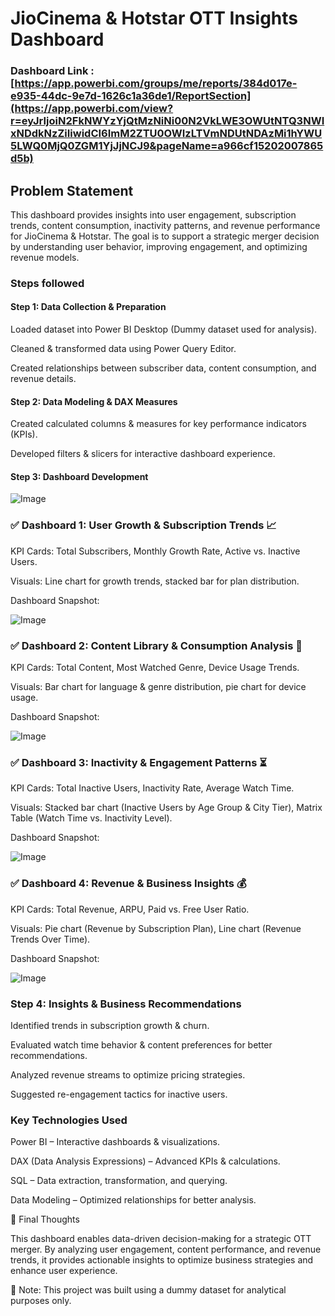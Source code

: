 
# JioCinema & Hotstar OTT Insights Dashboard

### Dashboard Link : [https://app.powerbi.com/groups/me/reports/384d017e-e935-44dc-9e7d-1626c1a36de1/ReportSection](https://app.powerbi.com/view?r=eyJrIjoiN2FkNWYzYjQtMzNiNi00N2VkLWE3OWUtNTQ3NWIxNDdkNzZiIiwidCI6ImM2ZTU0OWIzLTVmNDUtNDAzMi1hYWU5LWQ0MjQ0ZGM1YjJjNCJ9&pageName=a966cf15202007865d5b)

## Problem Statement

This dashboard provides insights into user engagement, subscription trends, content consumption, inactivity patterns, and revenue performance for JioCinema & Hotstar. The goal is to support a strategic merger decision by understanding user behavior, improving engagement, and optimizing revenue models.

### Steps followed 

#### Step 1: Data Collection & Preparation

Loaded dataset into Power BI Desktop (Dummy dataset used for analysis).

Cleaned & transformed data using Power Query Editor.

Created relationships between subscriber data, content consumption, and revenue details.


#### Step 2: Data Modeling & DAX Measures

Created calculated columns & measures for key performance indicators (KPIs).

Developed filters & slicers for interactive dashboard experience.

#### Step 3: Dashboard Development

![Image](https://github.com/user-attachments/assets/6352e85c-b38e-4b2c-8814-3b489e631bab)

### ✅ Dashboard 1: User Growth & Subscription Trends 📈

KPI Cards: Total Subscribers, Monthly Growth Rate, Active vs. Inactive Users.

Visuals: Line chart for growth trends, stacked bar for plan distribution.

Dashboard Snapshot:

![Image](https://github.com/user-attachments/assets/91760a47-43e1-4db0-8871-bcba5c946878)

### ✅ Dashboard 2: Content Library & Consumption Analysis 🎥

KPI Cards: Total Content, Most Watched Genre, Device Usage Trends.

Visuals: Bar chart for language & genre distribution, pie chart for device usage.

Dashboard Snapshot:

![Image](https://github.com/user-attachments/assets/afae460b-58f8-4f86-ad16-3794f2e4f613)

### ✅ Dashboard 3: Inactivity & Engagement Patterns ⏳

KPI Cards: Total Inactive Users, Inactivity Rate, Average Watch Time.

Visuals: Stacked bar chart (Inactive Users by Age Group & City Tier), Matrix Table (Watch Time vs. Inactivity Level).

Dashboard Snapshot:

![Image](https://github.com/user-attachments/assets/68a9d7b0-ece5-42ab-9ead-075d43015a24)

### ✅ Dashboard 4: Revenue & Business Insights 💰

KPI Cards: Total Revenue, ARPU, Paid vs. Free User Ratio.

Visuals: Pie chart (Revenue by Subscription Plan), Line chart (Revenue Trends Over Time).

Dashboard Snapshot:

![Image](https://github.com/user-attachments/assets/10b9e7e3-3872-426b-8140-03ccf3a65c4b)

### Step 4: Insights & Business Recommendations

Identified trends in subscription growth & churn.

Evaluated watch time behavior & content preferences for better recommendations.

Analyzed revenue streams to optimize pricing strategies.

Suggested re-engagement tactics for inactive users.

### Key Technologies Used

Power BI – Interactive dashboards & visualizations.

DAX (Data Analysis Expressions) – Advanced KPIs & calculations.

SQL – Data extraction, transformation, and querying.

Data Modeling – Optimized relationships for better analysis.


🚀 Final Thoughts

This dashboard enables data-driven decision-making for a strategic OTT merger. By analyzing user engagement, content performance, and revenue trends, it provides actionable insights to optimize business strategies and enhance user experience.

📌 Note: This project was built using a dummy dataset for analytical purposes only.


